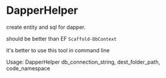 # DapperHelper
create entity and sql for dapper.

should be better than EF `Scaffold-DbContext`

it's better to use this tool in command line

Usage:
        DapperHelper db_connection_string, dest_folder_path, code_namespace

